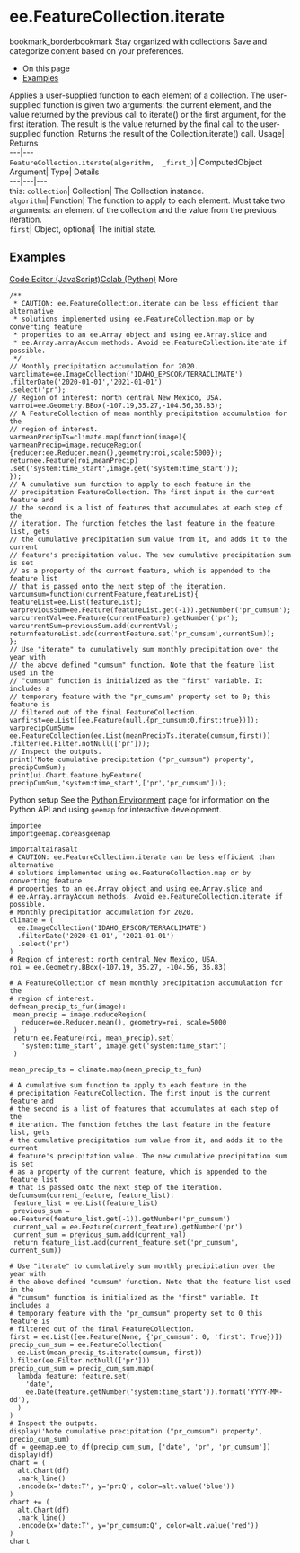  
#  ee.FeatureCollection.iterate 
bookmark_borderbookmark Stay organized with collections  Save and categorize content based on your preferences.
  * On this page
  * [Examples](https://developers.google.com/earth-engine/apidocs/ee-featurecollection-iterate#examples)


Applies a user-supplied function to each element of a collection. The user-supplied function is given two arguments: the current element, and the value returned by the previous call to iterate() or the first argument, for the first iteration. The result is the value returned by the final call to the user-supplied function. 
Returns the result of the Collection.iterate() call.
Usage| Returns  
---|---  
`FeatureCollection.iterate(algorithm,  _first_)`| ComputedObject  
Argument| Type| Details  
---|---|---  
this: `collection`| Collection| The Collection instance.  
`algorithm`| Function| The function to apply to each element. Must take two arguments: an element of the collection and the value from the previous iteration.  
`first`| Object, optional| The initial state.  
## Examples
[Code Editor (JavaScript)](https://developers.google.com/earth-engine/apidocs/ee-featurecollection-iterate#code-editor-javascript-sample)[Colab (Python)](https://developers.google.com/earth-engine/apidocs/ee-featurecollection-iterate#colab-python-sample) More
```
/**
 * CAUTION: ee.FeatureCollection.iterate can be less efficient than alternative
 * solutions implemented using ee.FeatureCollection.map or by converting feature
 * properties to an ee.Array object and using ee.Array.slice and
 * ee.Array.arrayAccum methods. Avoid ee.FeatureCollection.iterate if possible.
 */
// Monthly precipitation accumulation for 2020.
varclimate=ee.ImageCollection('IDAHO_EPSCOR/TERRACLIMATE')
.filterDate('2020-01-01','2021-01-01')
.select('pr');
// Region of interest: north central New Mexico, USA.
varroi=ee.Geometry.BBox(-107.19,35.27,-104.56,36.83);
// A FeatureCollection of mean monthly precipitation accumulation for the
// region of interest.
varmeanPrecipTs=climate.map(function(image){
varmeanPrecip=image.reduceRegion(
{reducer:ee.Reducer.mean(),geometry:roi,scale:5000});
returnee.Feature(roi,meanPrecip)
.set('system:time_start',image.get('system:time_start'));
});
// A cumulative sum function to apply to each feature in the
// precipitation FeatureCollection. The first input is the current feature and
// the second is a list of features that accumulates at each step of the
// iteration. The function fetches the last feature in the feature list, gets
// the cumulative precipitation sum value from it, and adds it to the current
// feature's precipitation value. The new cumulative precipitation sum is set
// as a property of the current feature, which is appended to the feature list
// that is passed onto the next step of the iteration.
varcumsum=function(currentFeature,featureList){
featureList=ee.List(featureList);
varpreviousSum=ee.Feature(featureList.get(-1)).getNumber('pr_cumsum');
varcurrentVal=ee.Feature(currentFeature).getNumber('pr');
varcurrentSum=previousSum.add(currentVal);
returnfeatureList.add(currentFeature.set('pr_cumsum',currentSum));
};
// Use "iterate" to cumulatively sum monthly precipitation over the year with
// the above defined "cumsum" function. Note that the feature list used in the
// "cumsum" function is initialized as the "first" variable. It includes a
// temporary feature with the "pr_cumsum" property set to 0; this feature is
// filtered out of the final FeatureCollection.
varfirst=ee.List([ee.Feature(null,{pr_cumsum:0,first:true})]);
varprecipCumSum=
ee.FeatureCollection(ee.List(meanPrecipTs.iterate(cumsum,first)))
.filter(ee.Filter.notNull(['pr']));
// Inspect the outputs.
print('Note cumulative precipitation ("pr_cumsum") property',
precipCumSum);
print(ui.Chart.feature.byFeature(
precipCumSum,'system:time_start',['pr','pr_cumsum']));
```
Python setup
See the [ Python Environment](https://developers.google.com/earth-engine/guides/python_install) page for information on the Python API and using `geemap` for interactive development.
```
importee
importgeemap.coreasgeemap
```
```
importaltairasalt
# CAUTION: ee.FeatureCollection.iterate can be less efficient than alternative
# solutions implemented using ee.FeatureCollection.map or by converting feature
# properties to an ee.Array object and using ee.Array.slice and
# ee.Array.arrayAccum methods. Avoid ee.FeatureCollection.iterate if possible.
# Monthly precipitation accumulation for 2020.
climate = (
  ee.ImageCollection('IDAHO_EPSCOR/TERRACLIMATE')
  .filterDate('2020-01-01', '2021-01-01')
  .select('pr')
)
# Region of interest: north central New Mexico, USA.
roi = ee.Geometry.BBox(-107.19, 35.27, -104.56, 36.83)

# A FeatureCollection of mean monthly precipitation accumulation for the
# region of interest.
defmean_precip_ts_fun(image):
 mean_precip = image.reduceRegion(
   reducer=ee.Reducer.mean(), geometry=roi, scale=5000
 )
 return ee.Feature(roi, mean_precip).set(
   'system:time_start', image.get('system:time_start')
 )

mean_precip_ts = climate.map(mean_precip_ts_fun)

# A cumulative sum function to apply to each feature in the
# precipitation FeatureCollection. The first input is the current feature and
# the second is a list of features that accumulates at each step of the
# iteration. The function fetches the last feature in the feature list, gets
# the cumulative precipitation sum value from it, and adds it to the current
# feature's precipitation value. The new cumulative precipitation sum is set
# as a property of the current feature, which is appended to the feature list
# that is passed onto the next step of the iteration.
defcumsum(current_feature, feature_list):
 feature_list = ee.List(feature_list)
 previous_sum = ee.Feature(feature_list.get(-1)).getNumber('pr_cumsum')
 current_val = ee.Feature(current_feature).getNumber('pr')
 current_sum = previous_sum.add(current_val)
 return feature_list.add(current_feature.set('pr_cumsum', current_sum))

# Use "iterate" to cumulatively sum monthly precipitation over the year with
# the above defined "cumsum" function. Note that the feature list used in the
# "cumsum" function is initialized as the "first" variable. It includes a
# temporary feature with the "pr_cumsum" property set to 0 this feature is
# filtered out of the final FeatureCollection.
first = ee.List([ee.Feature(None, {'pr_cumsum': 0, 'first': True})])
precip_cum_sum = ee.FeatureCollection(
  ee.List(mean_precip_ts.iterate(cumsum, first))
).filter(ee.Filter.notNull(['pr']))
precip_cum_sum = precip_cum_sum.map(
  lambda feature: feature.set(
    'date',
    ee.Date(feature.getNumber('system:time_start')).format('YYYY-MM-dd'),
  )
)
# Inspect the outputs.
display('Note cumulative precipitation ("pr_cumsum") property', precip_cum_sum)
df = geemap.ee_to_df(precip_cum_sum, ['date', 'pr', 'pr_cumsum'])
display(df)
chart = (
  alt.Chart(df)
  .mark_line()
  .encode(x='date:T', y='pr:Q', color=alt.value('blue'))
)
chart += (
  alt.Chart(df)
  .mark_line()
  .encode(x='date:T', y='pr_cumsum:Q', color=alt.value('red'))
)
chart
```

